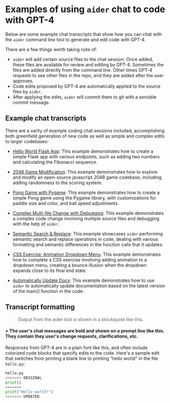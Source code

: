 # Examples of using `aider` chat to code with GPT-4

Below are some example chat transcripts that show how you can chat with
the `aider` command line tool
to generate and edit code with GPT-4.

There are a few things worth taking note of:

  - `aider` will add certain source files to the chat session. Once added, these files are available for review and editing by GPT-4. Sometimes the files are added directly from the command line. Other times GPT-4 requests to see other files in the repo, and they are added after the user approves.
  - Code edits proposed by GPT-4 are automatically applied to the source files by `aider`.
  - After applying the edits, `aider` will commit them to git with a senisble commit message.

## Example chat transcripts

There are a varity of example coding chat sessions included,
accomplishing both greenfield generation of new code as well as simple and complex edits to larger codebases:

* [Hello World Flask App](hello-world-flask.md): This example demonstrates how to create a simple Flask app with various endpoints, such as adding two numbers and calculating the Fibonacci sequence.

* [2048 Game Modification](2048-game.md): This example demonstrates how to explore and modify an open-source javascript 2048 game codebase, including adding randomness to the scoring system.

* [Pong Game with Pygame](pong.md): This example demonstrates how to create a simple Pong game using the Pygame library, with customizations for paddle size and color, and ball speed adjustments.

* [Complex Multi-file Change with Debugging](complex-change.md): This example demonstrates a complex code change involving multiple source files and debugging with the help of `aider`.

* [Semantic Search & Replace](semantic-search-replace.md): This example showcases `aider` performing semantic search and replace operations in code, dealing with various formatting and semantic differences in the function calls that it updates.

* [CSS Exercise: Animation Dropdown Menu](css-exercises.md): This example demonstrates how to complete a CSS exercise involving adding animation to a dropdown menu, creating a bounce illusion when the dropdown expands close to its final end state.

* [Automatically Update Docs](update-docs.md): This example demonstrates how to use `aider` to automatically update documentation based on the latest version of the main() function in the code.

## Transcript formatting

> Output from the aider tool is shown in a blockquote like this.

#### > The user's chat messages are bold and shown on a prompt line like this. They contain they user's change requests, clarifications, etc.

Responses from GPT-4 are in a plain font like this, and often include colorized code blocks that specify edits to the code.
Here's a sample edit that switches from printing a blank line to printing "hello world" in the file `hello.py`:

```python
hello.py
<<<<<<< ORIGINAL
print()
=======
print("Hello world!")
>>>>>>> UPDATED
```

